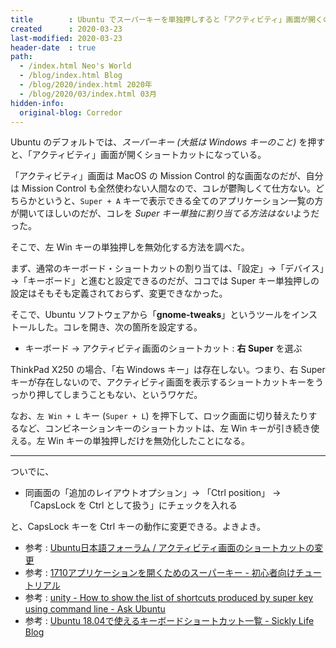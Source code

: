 ```yaml
---
title        : Ubuntu でスーパーキーを単独押しすると「アクティビティ」画面が開くのを無効化したい
created      : 2020-03-23
last-modified: 2020-03-23
header-date  : true
path:
  - /index.html Neo's World
  - /blog/index.html Blog
  - /blog/2020/index.html 2020年
  - /blog/2020/03/index.html 03月
hidden-info:
  original-blog: Corredor
---
```


Ubuntu のデフォルトでは、*スーパーキー (大抵は Windows キーのこと)* を押すと、「アクティビティ」画面が開くショートカットになっている。

「アクティビティ」画面は MacOS の Mission Control 的な画面なのだが、自分は Mission Control も全然使わない人間なので、コレが鬱陶しくて仕方ない。どちらかというと、`Super + A` キーで表示できる全てのアプリケーション一覧の方が開いてほしいのだが、コレを *Super キー単独に割り当てる方法はない*ようだった。

そこで、左 Win キーの単独押しを無効化する方法を調べた。

まず、通常のキーボード・ショートカットの割り当ては、「設定」→「デバイス」→「キーボード」と進むと設定できるのだが、ココでは Super キー単独押しの設定はそもそも定義されておらず、変更できなかった。

そこで、Ubuntu ソフトウェアから「**gnome-tweaks**」というツールをインストールした。コレを開き、次の箇所を設定する。

- キーボード → アクティビティ画面のショートカット : **右 Super** を選ぶ

ThinkPad X250 の場合、「右 Windows キー」は存在しない。つまり、右 Super キーが存在しないので、アクティビティ画面を表示するショートカットキーをうっかり押してしまうこともない、というワケだ。

なお、`左 Win + L` キー (`Super + L`) を押下して、ロック画面に切り替えたりするなど、コンビネーションキーのショートカットは、左 Win キーが引き続き使える。左 Win キーの単独押しだけを無効化したことになる。

---

ついでに、

- 同画面の「追加のレイアウトオプション」→ 「Ctrl position」 → 「CapsLock を Ctrl として扱う」にチェックを入れる

と、CapsLock キーを Ctrl キーの動作に変更できる。よきよき。

- 参考 : [Ubuntu日本語フォーラム / アクティビティ画面のショートカットの変更](https://forums.ubuntulinux.jp/viewtopic.php?id=20438)
- 参考 : [1710アプリケーションを開くためのスーパーキー - 初心者向けチュートリアル](https://tutorialmore.com/questions-341266.htm)
- 参考 : [unity - How to show the list of shortcuts produced by super key using command line - Ask Ubuntu](https://askubuntu.com/questions/615828/how-to-show-the-list-of-shortcuts-produced-by-super-key-using-command-line)
- 参考 : [Ubuntu 18.04で使えるキーボードショートカット一覧 - Sickly Life Blog](https://sicklylife.hatenablog.com/entry/2017/10/16/231442)
